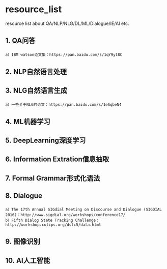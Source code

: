 # resource_list
resource list about QA/NLP/NLG/DL/ML/Dialogue/IE/AI etc.


1.&nbsp;QA问答</p>
------
    a）IBM watson论文集：https://pan.baidu.com/s/1qY9yt8C
2.&nbsp;NLP自然语言处理</p>
------
3.&nbsp;NLG自然语言生成</p>
------
    a）一些关于NLG的论文：https://pan.baidu.com/s/1eSqbeN4
4.&nbsp;ML机器学习</p>
------
5.&nbsp;DeepLearning深度学习</p>
------
6.&nbsp;Information Extration信息抽取</p>
------
7.&nbsp;Formal Grammar形式化语法</p>
------
8.&nbsp;Dialogue</p>
------
    a）The 17th Annual SIGdial Meeting on Discourse and Dialogue (SIGDIAL 2016)：http://www.sigdial.org/workshops/conference17/
    b）Fifth Dialog State Tracking Challenge：http://workshop.colips.org/dstc5/data.html
9.&nbsp;图像识别</p>
------
10.&nbsp;AI人工智能</p>
------

